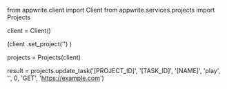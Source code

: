 from appwrite.client import Client
from appwrite.services.projects import Projects

client = Client()

(client
  .set_project('')
)

projects = Projects(client)

result = projects.update_task('[PROJECT_ID]', '[TASK_ID]', '[NAME]', 'play', '', 0, 'GET', 'https://example.com')

